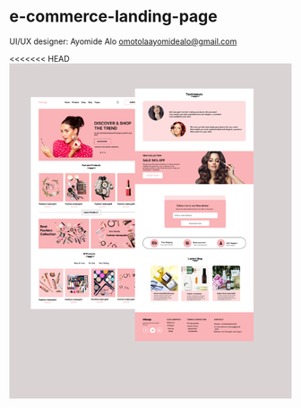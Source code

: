 # e-commerce-landing-page
UI/UX designer: Ayomide Alo omotolaayomidealo@gmail.com

<<<<<<< HEAD
<img alt="design template"  src="images/Desktop - 1.png"/>

